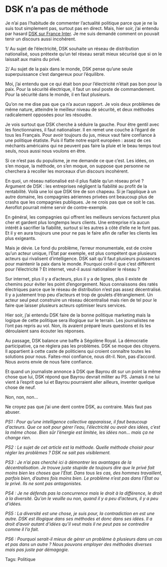 # DSK n&#8217;a pas de méthode

Je n’ai pas l’habitude de commenter l’actualité politique parce que je ne la suis tout simplement pas, surtout pas en direct. Mais, hier soir, j’ai entendu par hasard [DSK sur France Inter](http://www.tv-radio.com/ondemand/france_inter/FRANCPARLER/FRANCPARLER20061106.ram). Je me suis demandé comment on pouvait tenir un discours aussi incohérent.

1/ Au sujet de l’électricité, DSK souhaite un réseau de distribution nationalisé, sous prétexte qu’un tel réseau serait mieux sécurisé que si on le laissait aux mains du privé.

2/ Au sujet de la paix dans le monde, DSK pense qu’une seule superpuissance c’est dangereux pour l’équilibre.

Moi, j’ai entendu que ce qui était bon pour l’électricité n’était pas bon pour la paix. Pour la sécurité électrique, il faut un seul poste de commandement. Pour la sécurité dans le monde, il en faut plusieurs.

Qu’on ne me dise pas que ça n’a aucun rapport. Je vois deux problèmes de même nature, atteindre le meilleur niveau de sécurité, et deux méthodes radicalement opposées pour les résoudre.

Je vois surtout que DSK cherche à séduire la gauche. Pour être gentil avec les fonctionnaires, il faut nationaliser. Il en remet une couche à l’égard de tous les Français. Pour avoir toujours du jus, mieux vaut faire confiance à une politique étatiste. Puis il flatte notre esprit européen : assez de ces méchants américains qui ne peuvent pas faire la pluie et le beau temps tout seuls, nous aussi nous voulons en être.

Si ce n’est pas du populisme, je me demande ce que c’est. Les idées, on s’en moque, la méthode, on s’en moque, on suppose que personne ne cherchera à recoller les morceaux d’un discours incohérent.

En quoi, un réseau nationalisé est-il plus fiable qu’un réseau privé ? Argument de DSK : les entreprises négligent la fiabilité au profit de la rentabilité. Voilà une loi que DSK tire de son chapeau. Si je l’applique à un autre domaine, les compagnies aériennes privées ont beaucoup plus de crashs que les compagnies publiques. Je ne crois pas que ce soit le cas. Aeroflot pourrait même servir de contre-exemple.

En général, les compagnies qui offrent les meilleurs services facturent plus cher et gardent plus longtemps leurs clients. Une entreprise n’a aucun intérêt à sacrifier la fiabilité, surtout si les autres à côté d’elle ne le font pas. Et il y en aura toujours une pour ne pas le faire afin de rafler les clients les plus exigeants.

Mais je dévie. Le fond du problème, l’erreur monumentale, est de croire qu’un acteur unique, l’État par exemple, est plus compétent que plusieurs acteurs qui rivalisent d’intelligence. DSK sait qu’il faut plusieurs puissances pour maintenir la paix dans le monde. Pourquoi croit-il que c’est différent pour l’électricité ? Et internet, veut-il aussi nationaliser le réseau ?

Sur internet, plus il y a d’acteurs, plus il y a de lignes, plus il existe de chemins pour éviter les point d’engorgement. Nous connaissons des ratés électriques parce que le réseau de distribution n’est pas assez décentralisé. Il y a justement trop peu d’acteurs et trop de goulets d’étranglement. Un acteur seul peut construire un réseau décentralisé mais rien de tel pour le faire que laisser plusieurs acteurs optimiser leurs services.

Hier soir, j’ai entendu DSK faire de la bonne politique marketing mais la logique de cette politique sera illogique sur le terrain. Les journalistes ne l’ont pas repris au vol. Non, ils avaient préparé leurs questions et ils les déroulaient sans écouter les réponses.

Au passage, DSK balance une baffe à Ségolène Royal. La démocratie participative, ça ne règlera pas les problèmes. DSK se moque des citoyens. Il appartient à cette caste de politiciens qui croient connaître toutes les solutions pour nous. Faites-moi confiance, nous dit-il. Non, pas d’accord. Nous avons envie de nous faire confiance.

Et quand un journaliste annonce à DSK que Bayrou dit sur un point la même chose que lui, DSK répond que Bayrou devrait militer au PS. Jamais il ne lui vient à l’esprit que lui et Bayrou pourraient aller ailleurs, inventer quelque chose de neuf.

Non, non, non…

Ne croyez pas que j’ai une dent contre DSK, au contraire. Mais faut pas abuser.

*PS1 : Pour qu’une intelligence collective apparaisse, il faut beaucoup d’acteurs. Que ce soit pour gérer l’eau, l’électricité ou avoir des idées, c’est la même chose. Bien sûr l’énergie est limitée, les idées non… mais ça ne change rien.*

*PS2 : Le sujet de cet article est la méthode. Quelle méthode choisir pour régler les problèmes ? DSK ne sait pas visiblement.*

*PS3 : Je n’ai pas cherché ici à démontrer les avantages de la décentralisation. Je trouve juste stupide de toujours dire que le privé fait moins bien les choses que l’État. Dans tous les cas, des hommes travaillent, parfois bien, d’autres fois moins bien. Le problème n’est pas dans l’État ou le privé. Ils ne sont pas antagonistes.*

*PS4 : Je ne défends pas la concurrence mais le droit à la différence, le droit à la diversité. Qu’on le veuille ou non, quand il y a peu d’acteurs, il y a peu d’idées.*

*PS5 : La diversité est une chose, je suis pour, la contradiction en est une autre. DSK est illogique dans ses méthodes et donc dans ses idées. Il a droit d’avoir autant d’idées qu’il veut mais il ne peut pas se contredire comme il l’a fait.*

*PS6 : Pourquoi serait-il mieux de gérer un problème à plusieurs dans un cas et pas dans un autre ? Nous pouvons employer des méthodes diverses mais pas juste par démagogie.*

Tags: Politique